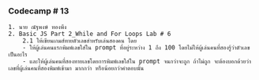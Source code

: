 ### Codecamp # 13
    1. นาย ณัฐพงษ์ ทองพึง
    2. Basic JS Part 2_While and For Loops Lab # 6
        2.1 ให้เขียนเกมส์ทายตัวเลขสำหรับเล่นสองคน โดย
        - ให้ผู้เล่นคนแรกพิมพ์เลขใส่ใน prompt ที่อยู่ระหว่าง 1 ถึง 100 โดยไม่ให้ผู้เล่นคนที่สองรู้ว่าตัวเลขเป็นอะไร
        - และให้ผู้เล่นคนที่สองทายเลขโดยการพิมพ์เลขใส่ใน prompt จนกว่าจะถูก ถ้าไม่ถูก จะต้องบอกด้วยว่าเลขที่ผู้เล่นคนที่สองพิมพ์เข้ามา มากกว่า หรือน้อยกว่าคำตอบนั้น
